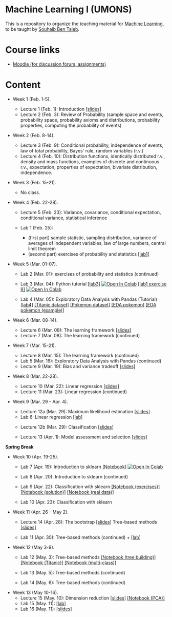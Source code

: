 # Machine Learning I (UMONS)

This is a repository to organize the teaching material for [Machine Learning](https://applications.umons.ac.be/web/en/pde/2021-2022/aa/S-INFO-256.htm), to be taught by [Souhaib Ben Taieb](http://www.souhaib-bentaieb.com).

# Course links

- [Moodle (for discussion forum, assignments)](https://moodle.umons.ac.be/course/view.php?id=2785)


# Content

<!--- LAST YEAER Lectures: 15 - Labs: 9 (30, 15) --->

<!--- THIS YEAER Lectures: 17 - Labs: 14 (30, 30) --->

- Week 1 (Feb. 1-5). 
  - Lecture 1 (Feb. 1): Introduction [[slides]](./slides/1-ml-introduction.pdf)
  - Lecture 2 (Feb. 3): Review of Probability (sample space and events, probability space, probability axioms and distributions, probability properties, computing the probability of events)

- Week 2 (Feb. 8-14). 
  - Lecture 3 (Feb. 9): Conditional probability, independence of events, law of total probability, Bayes' rule, random variables (r.v.)
  - Lecture 4 (Feb. 10): Distribution functions, identically distributed r.v., density and mass functions, examples of discrete and continuous r.v., expectation, properties of expectation, bivariate distribution, independence.
  
- Week 3 (Feb. 15-21).
  - No class.

- Week 4 (Feb. 22-28).
  - Lecture 5 (Feb. 23): Variance, covariance, conditional expectation, conditional variance, statistical inference

  - Lab 1 (Feb. 25): 
    - (first part) sample statistic, sampling distribution, variance of averages of independent variables, law of large numbers, central limit theorem
    - (second part) exercises of probability and statistics [[lab1]](./labs/lab1.pdf)

- Week 5 (Mar. 01-07).
  - Lab 2 (Mar. 01): exercises of probability and statistics (continued) 
  - Lab 3 (Mar. 04): Python tutorial [[lab3]](./labs/python_tutorial.ipynb) [![Open In Colab](https://colab.research.google.com/assets/colab-badge.svg)](https://colab.research.google.com/github/bsouhaib/ML21/blob/main/labs/python_tutorial.ipynb) [[lab1 exercise 9]](./labs/lab1-ex9.ipynb) [![Open In Colab](https://colab.research.google.com/assets/colab-badge.svg)](https://colab.research.google.com/github/bsouhaib/ML21/blob/main/labs/lab1-ex9.ipynb)

  - Lab 4 (Mar. 05): Exploratory Data Analysis with Pandas (Tutorial) [[lab4]](./labs/eda-pandas.ipynb)  [[Titanic dataset]](./labs/data/titanic.xls)  [[Pokemon dataset]](./labs/data/Pokemon.csv) [[EDA pokemon]](./labs/eda-pokemon.ipynb) [[EDA pokemon (example)]](./labs/eda-pokemon-sol.ipynb)

- Week 6 (Mar. 08-14).
  - Lecture 6 (Mar. 08): The learning framework [[slides]](./slides/2-ml-learning-framework.pdf)
  - Lecture 7 (Mar. 08): The learning framework (continued)

- Week 7 (Mar. 15-21).
  - Lecture 8 (Mar. 15): The learning framework (continued)
  - Lab 5 (Mar. 16): Exploratory Data Analysis with Pandas (continued)
  - Lecture 9 (Mar. 19): Bias and variance tradeoff [[slides]](./slides/3-ml-bias-variance-tradeoff.pdf)

- Week 8 (Mar. 22-28).

  <!--- Linear regression --->
  - Lecture 10 (Mar. 22): Linear regression [[slides]](./slides/3-ml-linear-regression.pdf)

  <!--- Exercises linear models --->
  <!---  Proof bias and varience for linear models --->
  - Lecture 11 (Mar. 23):  Linear regression (continued)

- Week 9 (Mar. 29 - Apr. 4).


  <!---   MLE  --->
  - Lecture 12a  (Mar. 29): Maximum likelihood estimation [[slides]](./slides/4-ml-MLE.pdf)
  - Lab 6: Linear regression [[lab]](./labs/lab-regression.pdf)

  <!---  classification --->
  - Lecture 12b (Mar. 29): Classification [[slides]](./slides/4-ml-classification.pdf)

  
  - Lecture 13 (Apr. 1): Model assessment and selection [[slides]](./slides/5-ml-model-assessment-and-selection.pdf)



**Spring Break**

- Week 10 (Apr. 19-25).
  - Lab 7 (Apr. 19):  Introduction to sklearn  [[Notebook]](./labs/sklearn-intro.ipynb) [![Open In Colab](https://colab.research.google.com/assets/colab-badge.svg)](https://colab.research.google.com/github/bsouhaib/ML21/blob/main/labs/sklearn-intro.ipynb)

  - Lab 8 (Apr. 20): Introduction to sklearn (continued)

  - Lab 9 (Apr. 22): Classification with sklearn [[Notebook (exercises)]](./labs/sklearn-classification.ipynb) [[Notebook (solution)]](./labs/sklearn-classification-sol.ipynb) [[Notebook (real data)]](./labs/sklearn-classification2.ipynb)

  
  - Lab 10 (Apr. 23): Classification with sklearn


- Week 11 (Apr. 26 - May 2).

  - Lecture 14 (Apr. 28): The bootstrap [[slides]](./slides/6-bootstrap.pdf) Tree-based methods [[slides]](./slides/7-tree-based-methods/7-tree-based-methods.pdf)

  - Lab 11 (Apr. 30): Tree-based methods (continued) + [[lab]](./labs/lab-trees.pdf)

- Week 12 (May 3-9).


  - Lab 12 (May. 3): Tree-based methods [[Notebook (tree building)]](./labs/sklearn-tree-building.ipynb) [[Notebook (Titanic)]](./labs/sklearn-trees-start.ipynb) [[Notebook (multi-class)]](./labs/sklearn-multiclass.ipynb)

  - Lab 13  (May. 5): Tree-based methods (continued)
  - Lab 14 (May. 6): Tree-based methods (continued)

<!--- MLE exercises + linear reg interpret + Naive Bayes (discriminant analysis) + PCA + high-dim (reg)   --->

- Week 13 (May 10-16).
  - Lecture 15 (May. 10): Dimension reduction [[slides]](./slides/8-dimension-reduction/8-dimension-reduction.pdf) [[Notebook (PCA)]](./slides/8-dimension-reduction/pca.ipynb) 
  - Lab 15 (May. 11): [[lab]](./labs/lab15.pdf)
  - Lab 16 (May. 11): [[slides]](./slides/9-advanced-regression/9-highdim-regression.pdf)



